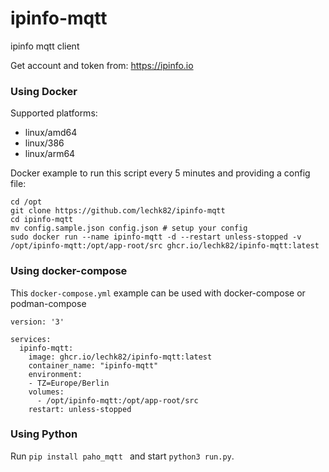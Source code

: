 # ipinfo-mqtt
ipinfo mqtt client

Get account and token from: https://ipinfo.io

### Using Docker
Supported platforms: 

* linux/amd64
* linux/386
* linux/arm64

Docker example to run this script every 5 minutes and providing a config file:

```lang=bash
cd /opt
git clone https://github.com/lechk82/ipinfo-mqtt
cd ipinfo-mqtt
mv config.sample.json config.json # setup your config
sudo docker run --name ipinfo-mqtt -d --restart unless-stopped -v /opt/ipinfo-mqtt:/opt/app-root/src ghcr.io/lechk82/ipinfo-mqtt:latest
```
### Using docker-compose

This `docker-compose.yml` example can be used with docker-compose or podman-compose

```lang=yaml
version: '3'

services:
  ipinfo-mqtt:
    image: ghcr.io/lechk82/ipinfo-mqtt:latest
    container_name: "ipinfo-mqtt"
    environment:
    - TZ=Europe/Berlin
    volumes:
      - /opt/ipinfo-mqtt:/opt/app-root/src
    restart: unless-stopped
```

### Using Python

Run `pip install paho_mqtt ` and start `python3 run.py`.
